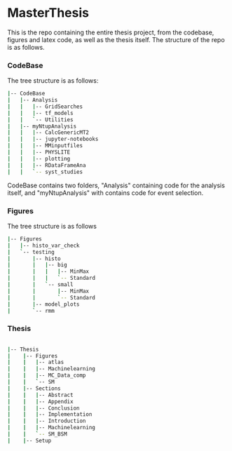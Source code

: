 # MasterThesis

This is the repo containing the entire thesis project, from the codebase, figures and latex code, as well as the thesis itself.
The structure of the repo is as follows. <br>
### CodeBase
The tree structure is as follows:
```bash
|-- CodeBase
|   |-- Analysis
|   |   |-- GridSearches
|   |   |-- tf_models
|   |   `-- Utilities
|   |-- myNtupAnalysis
|   |   |-- CalcGenericMT2
|   |   |-- jupyter-notebooks
|   |   |-- MMinputfiles
|   |   |-- PHYSLITE
|   |   |-- plotting
|   |   |-- RDataFrameAna
|   |   `-- syst_studies
```

CodeBase contains two folders, "Analysis" containing code for the analysis itself, and "myNtupAnalysis" with contains code for event selection. 

### Figures
The tree structure is as follows
```bash
|-- Figures
|   |-- histo_var_check
|   `-- testing
|       |-- histo
|       |   |-- big
|       |   |   |-- MinMax
|       |   |   `-- Standard
|       |   `-- small
|       |       |-- MinMax
|       |       `-- Standard
|       |-- model_plots
|       `-- rmm

```


### Thesis
```bash

|-- Thesis
|    |-- Figures
|    |   |-- atlas
|    |   |-- Machinelearning
|    |   |-- MC_Data_comp
|    |   `-- SM
|    |-- Sections
|    |   |-- Abstract
|    |   |-- Appendix
|    |   |-- Conclusion
|    |   |-- Implementation
|    |   |-- Introduction
|    |   |-- Machinelearning
|    |   `-- SM_BSM    
|    |-- Setup
```